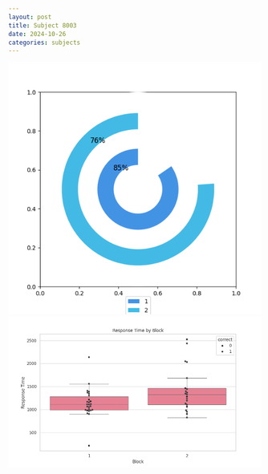 ```yaml
---
layout: post
title: Subject 8003
date: 2024-10-26
categories: subjects
---
```


![](data/8003/run-1/8003__acc_test.png)
![](data/8003/run-1/8003_rt.png)
